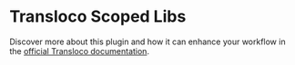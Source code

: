 # Transloco Scoped Libs

Discover more about this plugin and how it can enhance your workflow in the [official Transloco documentation](https://jsverse.gitbook.io/transloco/tools/scoped-library-extractor).
